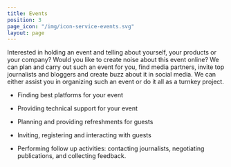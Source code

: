 ```yaml
---
title: Events
position: 3
page_icon: "/img/icon-service-events.svg"
layout: page
---
```


Interested in holding an event and telling about yourself, your products or your company? Would you like to create noise about this event online? We can plan and carry out such an event for you, find media partners, invite top journalists and bloggers and create buzz about it in social media.
We can either assist you in organizing such an event or do it all as a turnkey project.

* Finding best platforms for your event

* Providing technical support for your event

* Planning and providing refreshments for guests

* Inviting, registering and interacting with guests

* Performing follow up activities: contacting journalists, negotiating publications, and collecting feedback.